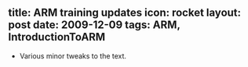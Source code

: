 title: ARM training updates
icon: rocket
layout: post
date: 2009-12-09
tags: ARM, IntroductionToARM
----

* Various minor tweaks to the text.
